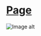 # [Page](https://alextheme.github.io/gl-test-2)
![Image alt](https://github.com/alextheme/gl-test-2/raw/main/gl_test2_cover.png)
